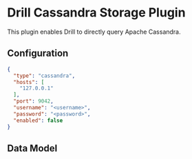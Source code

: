 # Drill Cassandra Storage Plugin
This plugin enables Drill to directly query Apache Cassandra. 

## Configuration

```json
{
  "type": "cassandra",
  "hosts": [
    "127.0.0.1"
  ],
  "port": 9042,
  "username": "<username>",
  "password": "<password>",
  "enabled": false
}
```

## Data Model